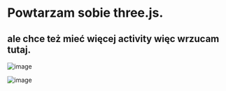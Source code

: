 # Powtarzam sobie three.js.

## ale chce też mieć więcej activity więc wrzucam tutaj.

![image](https://github.com/JatiMati/threejs-powtorki-dla-siebie/assets/110495012/f72b4411-3068-4ce1-800b-e0b99ea59829)

![image](https://github.com/JatiMati/threejs-powtorki-dla-siebie/assets/110495012/ae1c6f57-5f24-42db-b19c-b52ce27c3840)

